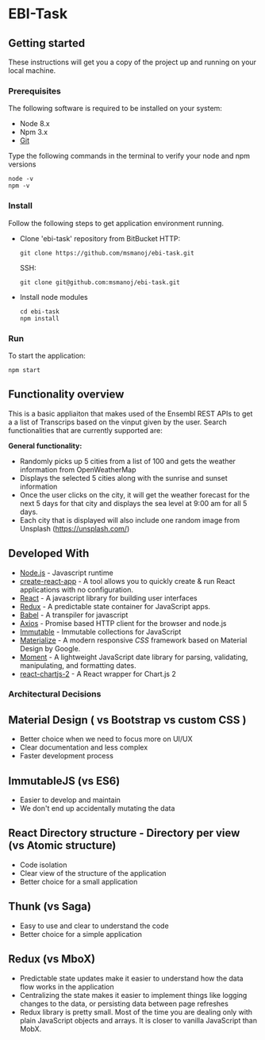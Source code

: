 # EBI-Task

## Getting started

These instructions will get you a copy of the project up and running on your local machine.

### Prerequisites

The following software is required to be installed on your system:

- Node 8.x
- Npm 3.x
- [Git](https://git-scm.com)

Type the following commands in the terminal to verify your node and npm versions

    node -v
    npm -v

### Install

Follow the following steps to get application environment running.

- Clone 'ebi-task' repository from BitBucket
  HTTP:

      git clone https://github.com/msmanoj/ebi-task.git

  SSH:

      git clone git@github.com:msmanoj/ebi-task.git

* Install node modules

      cd ebi-task
      npm install

### Run

To start the application:

    npm start

## Functionality overview

This is a basic appliaiton that makes used of the Ensembl REST APIs to get a a list of Transcrips based on the vinput given by the user. Search functionalities that are currently supported are:

**General functionality:**

- Randomly picks up 5 cities from a list of 100 and gets the weather information from OpenWeatherMap
- Displays the selected 5 cities along with the sunrise and sunset information
- Once the user clicks on the city, it will get the weather forecast for the next 5 days for that city and displays the sea level at 9:00 am for all 5 days.
- Each city that is displayed will also include one random image from Unsplash (https://unsplash.com/)

## Developed With

- [Node.js](https://nodejs.org/en/) - Javascript runtime
- [create-react-app](https://github.com/facebook/create-react-app) - A tool allows you to quickly create & run React applications with no configuration.
- [React](https://reactjs.org/) - A javascript library for building user interfaces
- [Redux](https://redux.js.org/) - A predictable state container for JavaScript apps.
- [Babel](https://babeljs.io/) - A transpiler for javascript
- [Axios](https://www.npmjs.com/package/axios) - Promise based HTTP client for the browser and node.js
- [Immutable](https://facebook.github.io/immutable-js/) - Immutable collections for JavaScript
- [Materialize](https://materializecss.com/) - A modern responsive _CSS_ framework based on Material Design by Google.
- [Moment](https://momentjs.com/) - A lightweight JavaScript date library for parsing, validating, manipulating, and formatting dates.
- [react-chartjs-2](https://github.com/jerairrest/react-chartjs-2) - A React wrapper for Chart.js 2

### Architectural Decisions

## Material Design ( vs Bootstrap vs custom CSS )

- Better choice when we need to focus more on UI/UX
- Clear documentation and less complex
- Faster development process

## ImmutableJS (vs ES6)

- Easier to develop and maintain
- We don't end up accidentally mutating the data

## React Directory structure - Directory per view (vs Atomic structure)

- Code isolation
- Clear view of the structure of the application
- Better choice for a small application

## Thunk (vs Saga)

- Easy to use and clear to understand the code
- Better choice for a simple application

## Redux (vs MboX)

- Predictable state updates make it easier to understand how the data flow works in the application
- Centralizing the state makes it easier to implement things like logging changes to the data, or persisting data between page refreshes
- Redux library is pretty small. Most of the time you are dealing only with plain JavaScript objects and arrays. It is closer to vanilla JavaScript than MobX.
